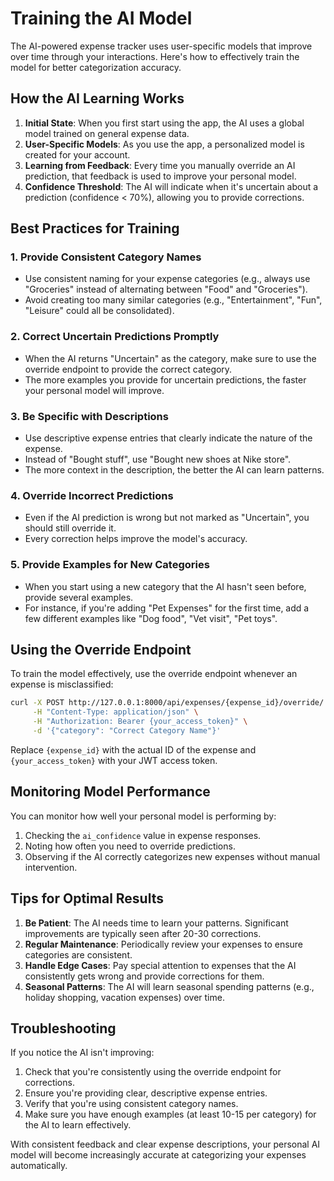 # Training the AI Model

The AI-powered expense tracker uses user-specific models that improve over time through your interactions. Here's how to effectively train the model for better categorization accuracy.

## How the AI Learning Works

1. **Initial State**: When you first start using the app, the AI uses a global model trained on general expense data.
2. **User-Specific Models**: As you use the app, a personalized model is created for your account.
3. **Learning from Feedback**: Every time you manually override an AI prediction, that feedback is used to improve your personal model.
4. **Confidence Threshold**: The AI will indicate when it's uncertain about a prediction (confidence < 70%), allowing you to provide corrections.

## Best Practices for Training

### 1. Provide Consistent Category Names
- Use consistent naming for your expense categories (e.g., always use "Groceries" instead of alternating between "Food" and "Groceries").
- Avoid creating too many similar categories (e.g., "Entertainment", "Fun", "Leisure" could all be consolidated).

### 2. Correct Uncertain Predictions Promptly
- When the AI returns "Uncertain" as the category, make sure to use the override endpoint to provide the correct category.
- The more examples you provide for uncertain predictions, the faster your personal model will improve.

### 3. Be Specific with Descriptions
- Use descriptive expense entries that clearly indicate the nature of the expense.
- Instead of "Bought stuff", use "Bought new shoes at Nike store".
- The more context in the description, the better the AI can learn patterns.

### 4. Override Incorrect Predictions
- Even if the AI prediction is wrong but not marked as "Uncertain", you should still override it.
- Every correction helps improve the model's accuracy.

### 5. Provide Examples for New Categories
- When you start using a new category that the AI hasn't seen before, provide several examples.
- For instance, if you're adding "Pet Expenses" for the first time, add a few different examples like "Dog food", "Vet visit", "Pet toys".

## Using the Override Endpoint

To train the model effectively, use the override endpoint whenever an expense is misclassified:

```bash
curl -X POST http://127.0.0.1:8000/api/expenses/{expense_id}/override/ \
     -H "Content-Type: application/json" \
     -H "Authorization: Bearer {your_access_token}" \
     -d '{"category": "Correct Category Name"}'
```

Replace `{expense_id}` with the actual ID of the expense and `{your_access_token}` with your JWT access token.

## Monitoring Model Performance

You can monitor how well your personal model is performing by:

1. Checking the `ai_confidence` value in expense responses.
2. Noting how often you need to override predictions.
3. Observing if the AI correctly categorizes new expenses without manual intervention.

## Tips for Optimal Results

1. **Be Patient**: The AI needs time to learn your patterns. Significant improvements are typically seen after 20-30 corrections.
2. **Regular Maintenance**: Periodically review your expenses to ensure categories are consistent.
3. **Handle Edge Cases**: Pay special attention to expenses that the AI consistently gets wrong and provide corrections for them.
4. **Seasonal Patterns**: The AI will learn seasonal spending patterns (e.g., holiday shopping, vacation expenses) over time.

## Troubleshooting

If you notice the AI isn't improving:
1. Check that you're consistently using the override endpoint for corrections.
2. Ensure you're providing clear, descriptive expense entries.
3. Verify that you're using consistent category names.
4. Make sure you have enough examples (at least 10-15 per category) for the AI to learn effectively.

With consistent feedback and clear expense descriptions, your personal AI model will become increasingly accurate at categorizing your expenses automatically.
